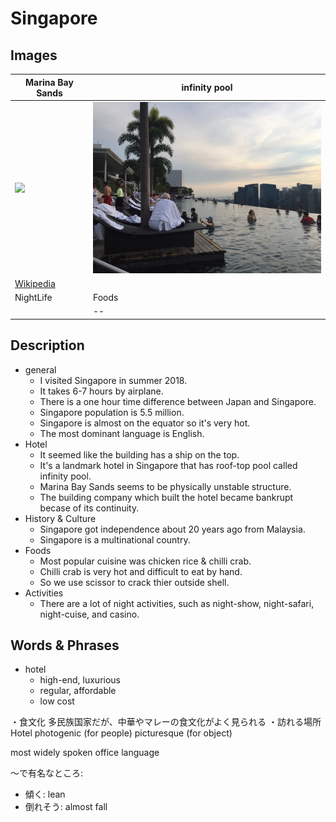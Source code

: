 # Singapore

## Images

|Marina Bay Sands|infinity pool|
|--|--|
|<img src="https://upload.wikimedia.org/wikipedia/commons/thumb/f/f9/Marina_Bay_Sands_in_the_evening_-_20101120.jpg/1280px-Marina_Bay_Sands_in_the_evening_-_20101120.jpg" width="500px"/> |<img src="./IMG_3815.JPG" width="450px"/>|
|[Wikipedia](https://ja.wikipedia.org/wiki/%E3%83%9E%E3%83%AA%E3%83%BC%E3%83%8A%E3%83%99%E3%82%A4%E3%83%BB%E3%82%B5%E3%83%B3%E3%82%BA)||
|NightLife|Foods|
|<img src="">|--|

## Description
- general
  - I visited Singapore in summer 2018.
  - It takes 6-7 hours by airplane.
  - There is a one hour time difference between Japan and Singapore.
  - Singapore population is 5.5 million.
  - Singapore is almost on the equator so it's very hot.
  - The most dominant language is English.
- Hotel
  - It seemed like the building has a ship on the top.
  - It's a landmark hotel in Singapore that has roof-top pool called infinity pool.
  - Marina Bay Sands seems to be physically unstable structure.
  - The building company which built the hotel became bankrupt becase of its continuity.
- History & Culture
  - Singapore got independence about 20 years ago from Malaysia.
  - Singapore is a multinational country.
- Foods
  - Most popular cuisine was chicken rice & chilli crab.
  - Chilli crab is very hot and difficult to eat by hand.
  - So we use scissor to crack thier outside shell.
- Activities
  - There are a lot of night activities, such as night-show, night-safari, night-cuise, and casino.


## Words & Phrases
- hotel
  - high-end, luxurious
  - regular, affordable
  - low cost

・食文化
多民族国家だが、中華やマレーの食文化がよく見られる
・訪れる場所
Hotel
photogenic (for people)
picturesque (for object)


most widely spoken
office language

～で有名なところ: 
- 傾く: lean
- 倒れそう: almost fall